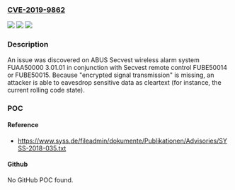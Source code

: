 ### [CVE-2019-9862](https://cve.mitre.org/cgi-bin/cvename.cgi?name=CVE-2019-9862)
![](https://img.shields.io/static/v1?label=Product&message=n%2Fa&color=blue)
![](https://img.shields.io/static/v1?label=Version&message=n%2Fa&color=blue)
![](https://img.shields.io/static/v1?label=Vulnerability&message=n%2Fa&color=brighgreen)

### Description

An issue was discovered on ABUS Secvest wireless alarm system FUAA50000 3.01.01 in conjunction with Secvest remote control FUBE50014 or FUBE50015. Because "encrypted signal transmission" is missing, an attacker is able to eavesdrop sensitive data as cleartext (for instance, the current rolling code state).

### POC

#### Reference
- https://www.syss.de/fileadmin/dokumente/Publikationen/Advisories/SYSS-2018-035.txt

#### Github
No GitHub POC found.

